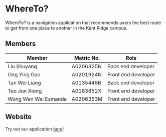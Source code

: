 # WhereTo?

WhereTo? is a navigation application that recommends users the best route to get from one place to
another in the Kent Ridge campus.

## Members

| Member               | Matric No. | Role                |
| -------------------- | ---------- | ------------------- |
| Liu Shuyang          | A0206325N  | Back end developer  |
| Ong Ying Gao         | A0201924N  | Front end developer |
| Tan Wei Liang        | A0135448B  | Back end developer  |
| Teo Jun Xiong        | A0183852X  | Front end developer |
| Wong Wen Wei Esmanda | A0206353M  | Front end developer |

## Website

Try out our application [here](http://master.d2tah98lqcf7b1.amplifyapp.com)!
